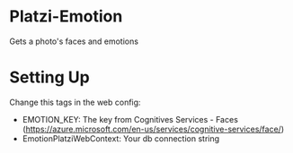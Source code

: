 # Platzi-Emotion
Gets a photo's faces and emotions

# Setting Up
Change this tags in the web config:
* EMOTION_KEY: The key from Cognitives Services - Faces (https://azure.microsoft.com/en-us/services/cognitive-services/face/)
* EmotionPlatziWebContext: Your db connection string

